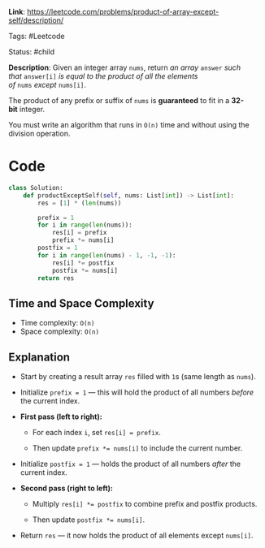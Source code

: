 **Link**: https://leetcode.com/problems/product-of-array-except-self/description/

Tags: #Leetcode 

Status: #child 

**Description**: Given an integer array `nums`, return _an array_ `answer` _such that_ `answer[i]` _is equal to the product of all the elements of_ `nums` _except_ `nums[i]`.

The product of any prefix or suffix of `nums` is **guaranteed** to fit in a **32-bit** integer.

You must write an algorithm that runs in `O(n)` time and without using the division operation.


# Code
```python
class Solution:
    def productExceptSelf(self, nums: List[int]) -> List[int]:
        res = [1] * (len(nums))

        prefix = 1
        for i in range(len(nums)):
            res[i] = prefix
            prefix *= nums[i]
        postfix = 1
        for i in range(len(nums) - 1, -1, -1):
            res[i] *= postfix
            postfix *= nums[i]
        return res
```
## Time and Space Complexity

- Time complexity: `O(n)`
- Space complexity: `O(n)`
## Explanation
- Start by creating a result array `res` filled with `1`s (same length as `nums`).
    
- Initialize `prefix = 1` — this will hold the product of all numbers _before_ the current index.
    
- **First pass (left to right):**
    
    - For each index `i`, set `res[i] = prefix`.
        
    - Then update `prefix *= nums[i]` to include the current number.
        
- Initialize `postfix = 1` — holds the product of all numbers _after_ the current index.
    
- **Second pass (right to left):**
    
    - Multiply `res[i] *= postfix` to combine prefix and postfix products.
        
    - Then update `postfix *= nums[i]`.
        
- Return `res` — it now holds the product of all elements except `nums[i]`.